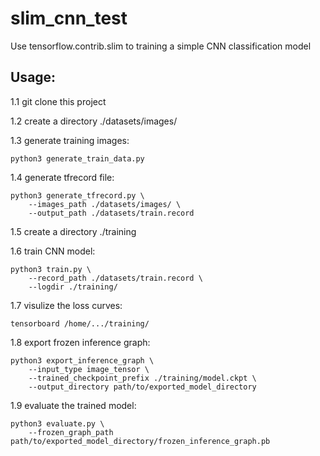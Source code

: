 # slim_cnn_test
Use tensorflow.contrib.slim to training a simple CNN classification model

## Usage:
1.1 git clone this project

1.2 create a directory ./datasets/images/

1.3 generate training images:
```
python3 generate_train_data.py
```

1.4 generate tfrecord file:
```
python3 generate_tfrecord.py \
    --images_path ./datasets/images/ \
    --output_path ./datasets/train.record
```
        
1.5 create a directory ./training

1.6 train CNN model:
```
python3 train.py \
    --record_path ./datasets/train.record \
    --logdir ./training/
```
        
1.7 visulize the loss curves:
```
tensorboard /home/.../training/
```

1.8 export frozen inference graph:
```
python3 export_inference_graph \
    --input_type image_tensor \
    --trained_checkpoint_prefix ./training/model.ckpt \
    --output_directory path/to/exported_model_directory
```
    
1.9 evaluate the trained model:
```
python3 evaluate.py \
    --frozen_graph_path path/to/exported_model_directory/frozen_inference_graph.pb
```
